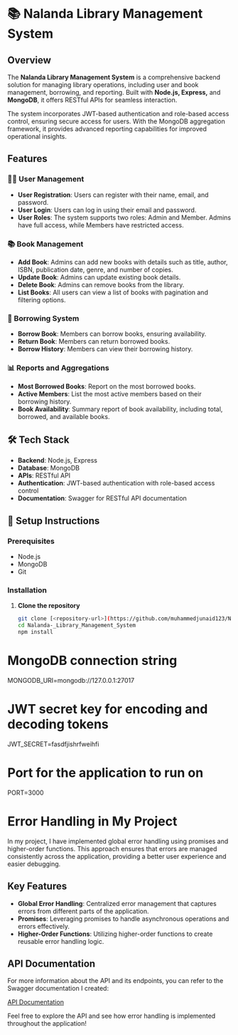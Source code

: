 # 📚 Nalanda Library Management System

## Overview

The **Nalanda Library Management System** is a comprehensive backend solution for managing library operations, including user and book management, borrowing, and reporting. Built with **Node.js, Express,** and **MongoDB**, it offers RESTful APIs for seamless interaction.

The system incorporates JWT-based authentication and role-based access control, ensuring secure access for users. With the MongoDB aggregation framework, it provides advanced reporting capabilities for improved operational insights.

## Features

### 🧑‍💻 User Management
- **User Registration**: Users can register with their name, email, and password.
- **User Login**: Users can log in using their email and password.
- **User Roles**: The system supports two roles: Admin and Member. Admins have full access, while Members have restricted access.

### 📚 Book Management
- **Add Book**: Admins can add new books with details such as title, author, ISBN, publication date, genre, and number of copies.
- **Update Book**: Admins can update existing book details.
- **Delete Book**: Admins can remove books from the library.
- **List Books**: All users can view a list of books with pagination and filtering options.

### 📖 Borrowing System
- **Borrow Book**: Members can borrow books, ensuring availability.
- **Return Book**: Members can return borrowed books.
- **Borrow History**: Members can view their borrowing history.

### 📊 Reports and Aggregations
- **Most Borrowed Books**: Report on the most borrowed books.
- **Active Members**: List the most active members based on their borrowing history.
- **Book Availability**: Summary report of book availability, including total, borrowed, and available books.

## 🛠 Tech Stack
- **Backend**: Node.js, Express
- **Database**: MongoDB
- **APIs**: RESTful API
- **Authentication**: JWT-based authentication with role-based access control
- **Documentation**: Swagger for RESTful API documentation

## 🚀 Setup Instructions

### Prerequisites
- Node.js 
- MongoDB
- Git

### Installation
1. **Clone the repository**
   ```bash
   git clone [<repository-url>](https://github.com/muhammedjunaid123/Nalanda-_Library_Management_System.git)
   cd Nalanda-_Library_Management_System
   npm install

# MongoDB connection string
MONGODB_URI=mongodb://127.0.0.1:27017

# JWT secret key for encoding and decoding tokens
JWT_SECRET=fasdfjishrfweihfi

# Port for the application to run on
PORT=3000

# Error Handling in My Project

In my project, I have implemented global error handling using promises and higher-order functions. This approach ensures that errors are managed consistently across the application, providing a better user experience and easier debugging.

## Key Features

- **Global Error Handling**: Centralized error management that captures errors from different parts of the application.
- **Promises**: Leveraging promises to handle asynchronous operations and errors effectively.
- **Higher-Order Functions**: Utilizing higher-order functions to create reusable error handling logic.

## API Documentation

For more information about the API and its endpoints, you can refer to the Swagger documentation I created:

[API Documentation](http://localhost:3000/api-docs)

Feel free to explore the API and see how error handling is implemented throughout the application!
